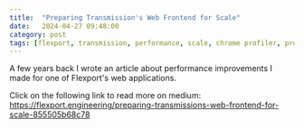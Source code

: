 ```yaml
---
title:  "Preparing Transmission's Web Frontend for Scale"
date:   2024-04-27 09:48:00
category: post
tags: [flexport, transmission, performance, scale, chrome profiler, profiling, javascript, js, js performance, mapbox]
---
```


A few years back I wrote an article about performance improvements I made for one of Flexport's web applications. 

Click on the following link to read more on medium:
https://flexport.engineering/preparing-transmissions-web-frontend-for-scale-855505b68c78